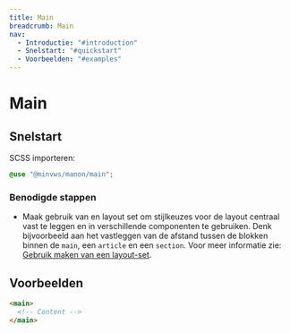 ```yaml
---
title: Main
breadcrumb: Main
nav:
  - Introductie: "#introduction"
  - Snelstart: "#quickstart"
  - Voorbeelden: "#examples"
---
```


<h1 id="introduction">Main</h1>

<h2 id="quickstart">Snelstart</h2>

SCSS importeren:

```scss
@use "@minvws/manon/main";
```

### Benodigde stappen

- Maak gebruik van en layout set om stijlkeuzes voor de layout centraal vast te
  leggen en in verschillende componenten te gebruiken. Denk bijvoorbeeld aan het
  vastleggen van de afstand tussen de blokken binnen de `main`, een `article` en
  een `section`. Voor meer informatie zie:
  [Gebruik maken van een layout-set](#layout-set).

<h2 id="examples">Voorbeelden</h2>

```html
<main>
  <!-- Content -->
</main>
```
